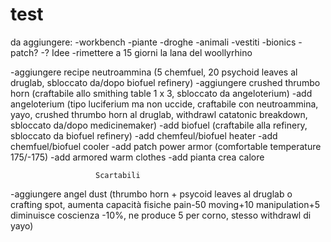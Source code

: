# test
da aggiungere:
-workbench
-piante
-droghe
-animali
-vestiti
-bionics
-patch?
-?
                        Idee
-rimettere a 15 giorni la lana del woollyrhino

-aggiungere recipe neutroammina (5 chemfuel, 20 psychoid leaves al druglab, sbloccato da/dopo biofuel refinery)
-aggiungere crushed thrumbo horn (craftabile allo smithing table 1 x 3, sbloccato da angeloterium)
-add angeloterium (tipo luciferium ma non uccide, craftabile con neutroammina, yayo, crushed thrumbo horn al druglab, withdrawl catatonic breakdown, sbloccato da/dopo medicinemaker)
-add biofuel (craftabile alla refinery, sbloccato da biofuel refinery)
-add chemfeul/biofuel heater
-add chemfuel/biofuel cooler
-add patch power armor (comfortable temperature 175/-175)
-add armored warm clothes
-add pianta crea calore

                       Scartabili
-aggiungere angel dust (thrumbo horn + psycoid leaves al druglab o crafting spot, aumenta capacità fisiche pain-50 moving+10 manipulation+5 diminuisce coscienza -10%, ne produce 5 per corno, stesso withdrawl di yayo)
